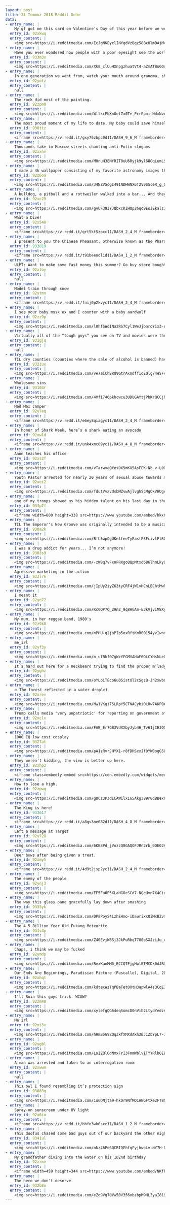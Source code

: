 ```yaml
---
layout: post
title: 31 Temmuz 2018 Reddit Debe
data:
- entry_name: |
    My gf got me this card on Valentine’s Day of this year before we were officially “dating.” It still makes me smile.
  entry_id: 92xkwq
  entry_content: |
    <img src=https://i.redditmedia.com/EcJgNKEyclINYqdVzBqz588x8lmBAjMcet1Y4FWhj8w.jpg?s=782f55823898be9b2e8d5f1e3efbdd9b frameborder=0>
- entry_name: |
    Have you ever wondered how people with a poor eyesight see the world without glasses or contact lenses? The artist Philip Barlow show it vividly to us through his fascinating oil paintings.
  entry_id: 933m3x
  entry_content: |
    <img src=https://i.redditmedia.com/Xk8_clUuHXnpgzhuatVt4-aZmATBuGQx8a9kSPJpoGg.jpg?s=ba3f5a989d77891e6b118ebb06af4a29 frameborder=0>
- entry_name: |
    In one generation we went from, watch your mouth around grandma, she's from a different time, to, Don't mind all the stuff grandma says, she's from a different time.
  entry_id: 92yotz
  entry_content: |
    null
- entry_name: |
    The rock did most of the painting.
  entry_id: 92zpm0
  entry_content: |
    <img src=https://i.redditmedia.com/WllkcFbXnOefZx0Te_PcrPpni-NdxNvry18ZsGpyqSE.jpg?s=cbe020fa3e3d2a924e289aeed8d034ea frameborder=0>
- entry_name: |
    The most proud moment of my life to date. My baby could save himself if he fell in the water.
  entry_id: 930ttz
  entry_content: |
    <iframe src=https://v.redd.it/gxy76zbpc0d11/DASH_9_6_M frameborder=0></iframe>
- entry_name: |
    Thousands take to Moscow streets chanting anti-Putin slogans
  entry_id: 92xxnv
  entry_content: |
    <img src=https://i.redditmedia.com/M0nuH3ENfRIT0uU6Ryjk9yl68OqLumLS5o68QghQ-JE.jpg?s=fce78e46304de5a9eb341daa1520a645 frameborder=0>
- entry_name: |
    I made a 4k wallpaper consisting of my favorite astronomy images through the years
  entry_id: 92z6oa
  entry_content: |
    <img src=https://i.redditmedia.com/J4NZVSdgI491NDHWNX6T2V0SSceR_g_Dpwh_aR6HYzE.jpg?s=22d5ee199233b88933ede9668b781cd6 frameborder=0>
- entry_name: |
    A bulldog, a pitbull and a rottweiler walked into a bar... And they were incredibly well behaved and loved by all :)
  entry_id: 92xc29
  entry_content: |
    <img src=https://i.redditmedia.com/gvUF39JYJQbxcKiHQp26qd9EoJEkalz1DjnwW1lBnoc.jpg?s=7a65d286299531c02e9cb0e67680d07c frameborder=0>
- entry_name: |
    What a Dive!
  entry_id: 92x548
  entry_content: |
    <iframe src=https://v.redd.it/qrt5kt5zoxc11/DASH_2_4_M frameborder=0></iframe>
- entry_name: |
    I present to you the Chinese Pheasant, otherwise known as the Pharaoh of birds
  entry_id: 932819
  entry_content: |
    <iframe src=https://v.redd.it/t91beenol1d11/DASH_1_2_M frameborder=0></iframe>
- entry_name: |
    ULPT: Want to make some fast money this summer? Go buy store bought brownies and take them to a music festival near you. Walk around and sell them for $20 each. Everybody will assume they’re pot brownies and by time they realize they aren’t you’ll be long gone.
  entry_id: 92xtoy
  entry_content: |
    null
- entry_name: |
    Model train through snow
  entry_id: 92ytmn
  entry_content: |
    <iframe src=https://v.redd.it/fnij0p2kvyc11/DASH_2_4_M frameborder=0></iframe>
- entry_name: |
    I see your baby musk ox and I counter with a baby aardwolf
  entry_id: 92zz9p
  entry_content: |
    <img src=https://i.redditmedia.com/l0hfSWdINa2RS7Cyl1WeJjbnroYix3-rEtkW98ljNiQ.jpg?s=496555eb738afad006a78edf9a367ed1 frameborder=0>
- entry_name: |
    Virtually all of the “tough guys” you see on TV and movies were theater majors in college.
  entry_id: 931gjq
  entry_content: |
    null
- entry_name: |
    TIL dry counties (counties where the sale of alcohol is banned) have a drunk driving fatality rate ~3.6 times higher than wet counties.
  entry_id: 932iux
  entry_content: |
    <img src=https://i.redditmedia.com/ve7aiChBR09GtrAxmdffioEQlg74eSFvTNIyA0uCNaw.jpg?s=e289f22ea1178eb4ec2fd7eddf7d72e9 frameborder=0>
- entry_name: |
    Wholesome sins
  entry_id: 93104r
  entry_content: |
    <img src=https://i.redditmedia.com/4Vfi746pkhcwcu3UDUGAYtjPbKrQCCjhESMkTo6cdCs.jpg?s=90a27f73e2428fa85c3c940623de1f25 frameborder=0>
- entry_name: |
    Mad Max camper
  entry_id: 92y7eq
  entry_content: |
    <iframe src=https://v.redd.it/e6ey8qiagyc11/DASH_2_4_M frameborder=0></iframe>
- entry_name: |
    In honor of Shark Week, here’s a shark eating an avocado
  entry_id: 92xwld
  entry_content: |
    <iframe src=https://v.redd.it/unk4xmc09yc11/DASH_4_8_M frameborder=0></iframe>
- entry_name: |
    Anon teaches his office
  entry_id: 92xs2f
  entry_content: |
    <img src=https://i.redditmedia.com/vTarwyeQfesDX5mKX5AsFEK-Nb_v-L0QvDlxBWn276A.jpg?s=2ebac741c39fc1f9725804ffe52211a0 frameborder=0>
- entry_name: |
    Youth Pastor arrested for nearly 20 years of sexual abuse towards minors
  entry_id: 92xei2
  entry_content: |
    <img src=https://i.redditmedia.com/fdutVvavdsbMZvwAjlvghScMgOkVHUgceCHjSCORPso.jpg?s=2228662b18915f12d1092d7c4ed87998 frameborder=0>
- entry_name: |
    one of my troops showed us his hidden talent on his last day in the Air Force, trying to convince him thst he truly is talented
  entry_id: 933p7f
  entry_content: |
    <iframe width=600 height=338 src=https://www.youtube.com/embed/hkxCnjpWIv8?feature=oembed&enablejsapi=1 frameborder=0 allow=autoplay; encrypted-media allowfullscreen></iframe>
- entry_name: |
    TIL The Emperor's New Groove was originally intended to be a musical epic similar to the Lion King titled Kingdom of the Sun, but after bad test screenings, the poor box office performance of Pocahontas, and creative differences between the directors, it was made into a light comedy
  entry_id: 930a2k
  entry_content: |
    <img src=https://i.redditmedia.com/RfL5wpQgUKnlfeeTyEastPSFcivlFtRQTwROgdXRIy8.jpg?s=c39aaa806b3995ef94c5aabd15560e75 frameborder=0>
- entry_name: |
    I was a drug addict for years... I’m not anymore!
  entry_id: 9303s9
  entry_content: |
    <img src=https://i.redditmedia.com/-zW8q7vFxnFRXgoQQpMtxd686lhmLkyDN_Maiu_E1qE.jpg?s=433185a2cfcafd07c1167a580e432695 frameborder=0>
- entry_name: |
    Agressive marketing in the action
  entry_id: 933l76
  entry_content: |
    <img src=https://i.redditmedia.com/jIpUy2iyZ63tyCRF4jW1vHCnLBChtMwRnUD878p1q48.jpg?s=c0b33c8c3e6d52fa55bebf6289795c1b frameborder=0>
- entry_name: |
    I meant it
  entry_id: 92yn72
  entry_content: |
    <img src=https://i.redditmedia.com/KcGQP7Q_29n2_9q8HGAm-E3kVjviM8XyrSVfMfqhARg.jpg?s=e359bf9f82657f9b2cfb85ab921998b9 frameborder=0>
- entry_name: |
    My mum, in her reggae band, 1980's
  entry_id: 92z9k8
  entry_content: |
    <img src=https://i.redditmedia.com/mPHU-gljoPIp5oxRftKmR60154yvIwnxASvli4E14e8.jpg?s=0ce2143ac854cd2a4c8de83cf0a3a0cf frameborder=0>
- entry_name: |
    me_irl
  entry_id: 92yf3y
  entry_content: |
    <img src=https://i.redditmedia.com/m_ufBkf07gWzYFGMVAHaF6OLCYHskLeOA48kpnmcoXo.gif?fm=jpg&s=9e501a9565a48b84fcfc6f885891da1e frameborder=0>
- entry_name: |
    It’s hard out here for a neckbeard trying to find the proper m’lady
  entry_id: 92yghz
  entry_content: |
    <img src=https://i.redditmedia.com/oYLoiTEco6uOSistUl2cSgzB-Jn2xwbOU1yT-MZsmmo.jpg?s=e9a07680be61cb517129bebf7bb471e4 frameborder=0>
- entry_name: |
    🔥 The forest reflected in a water droplet
  entry_id: 92xrev
  entry_content: |
    <img src=https://i.redditmedia.com/Mw1VKqi75LRpY5CTNACybiOLRw7AKPBA3OcP-VdJo60.jpg?s=7abc76001df369fb2545e322726e32a7 frameborder=0>
- entry_name: |
    Trump calls media 'very unpatriotic' for reporting on government affairs
  entry_id: 92xclx
  entry_content: |
    <img src=https://i.redditmedia.com/FAB_Er7GB3VdXXbyJyb46_Tv61jCE3Q5gdRXjlTbFSg.jpg?s=f6df3cd724928305cb373b9dc1c9dcdd frameborder=0>
- entry_name: |
    1000 IQ low cost cosplay
  entry_id: 9327at
  entry_content: |
    <img src=https://i.redditmedia.com/pA1zRvrJHYX1-r8fDHSxxJf0YW0ogG5QJTETRdinfRw.jpg?s=4c6eb5e7daa92b9890ae3462055e5072 frameborder=0>
- entry_name: |
    They weren’t kidding, the view is better up here.
  entry_id: 92xhp3
  entry_content: |
    <iframe class=embedly-embed src=https://cdn.embedly.com/widgets/media.html?src=https%3A%2F%2Fgfycat.com%2Fifr%2FAdorableDishonestEstuarinecrocodile&url=https%3A%2F%2Fgfycat.com%2FAdorableDishonestEstuarinecrocodile&image=https%3A%2F%2Fthumbs.gfycat.com%2FAdorableDishonestEstuarinecrocodile-size_restricted.gif&key=522baf40bd3911e08d854040d3dc5c07&type=text%2Fhtml&schema=gfycat width=600 height=923 scrolling=no frameborder=0 allow=autoplay; fullscreen allowfullscreen=true></iframe>
- entry_name: |
    How to lose a high.
  entry_id: 92zpwq
  entry_content: |
    <img src=https://i.redditmedia.com/gOCz3PJdICAWilx165Akg389r0dBBexCVIVQI_WJwkI.jpg?s=33bfb5482c21ecc769718cb8f6c6e5d7 frameborder=0>
- entry_name: |
    The King is here!
  entry_id: 933617
  entry_content: |
    <iframe src=https://v.redd.it/a8gv3ne682d11/DASH_4_8_M frameborder=0></iframe>
- entry_name: |
    Left a message at Target
  entry_id: 92y728
  entry_content: |
    <img src=https://i.redditmedia.com/6KB8Pd_jVozcQ8GAQOFJRn2rb_0OE02HAmxzn8MtlXU.jpg?s=4ed135ff9e3a07059f312f5d42de76c5 frameborder=0>
- entry_name: |
    Deer bows after being given a treat.
  entry_id: 92xmy5
  entry_content: |
    <iframe src=https://v.redd.it/4d9t2jsp2yc11/DASH_2_4_M frameborder=0></iframe>
- entry_name: |
    The enemy of the people
  entry_id: 92ynj3
  entry_content: |
    <img src=https://i.redditmedia.com/FF5Fu0E5XLaHGOcSCd7-NQeUvn7X4Ciod-fzEvLSakU.jpg?s=79eda0eafb17b79ae627d6d10bf99c7a frameborder=0>
- entry_name: |
    The way this glass pane gracefully lay down after smashing
  entry_id: 9335yk
  entry_content: |
    <img src=https://i.redditmedia.com/DP8PoyS4LzhEHmo-iDaurixxQiMxBZvmFlVGTG8Tf-c.jpg?s=bf88eb454668ffdf1593c101aad127cf frameborder=0>
- entry_name: |
    The 4.5 Billion Year Old Fukang Meteorite
  entry_id: 931s4p
  entry_content: |
    <img src=https://i.redditmedia.com/Z40EvjW8Sj3JkPuRbqT7U0bSXJziJu_veIu3NteLFEA.jpg?s=384005d7f083d17fc45673e6d4963992 frameborder=0>
- entry_name: |
    Chaps, i think we may be fucked
  entry_id: 92ymdp
  entry_content: |
    <img src=https://i.redditmedia.com/RexKanMM5_BCCQTFjgHwlETMCDk0dJR32MnO38Avf5w.jpg?s=70b1b8288ca6f1d3b7809d3b3b46fdc3 frameborder=0>
- entry_name: |
    Our Ends Are Beginnings, Paradisiac Picture (Pascalle), Digital, 2014
  entry_id: 92xhqt
  entry_content: |
    <img src=https://i.redditmedia.com/kdtexWzTqPBaTetOXtH3apwlA4s3CqE1w9V4ACVsZz0.jpg?s=d9fe97abaddec0a6f1a52e2cd572da97 frameborder=0>
- entry_name: |
    I'll Ruin this guys trick. WCGW?
  entry_id: 92zm40
  entry_content: |
    <img src=https://i.redditmedia.com/xylefgQG64eqSomcD0nVib2LtydYedznxnkM-Ku9HCA.gif?fm=jpg&s=acd63382551057cea0d11b6198d7c6cf frameborder=0>
- entry_name: |
    Me irl
  entry_id: 92xi3v
  entry_content: |
    <img src=https://i.redditmedia.com/hHm8oG9ZQqZkfXMXdAkh3BJ1ZbYpL7-7Re0Z-zbc41s.png?s=1cbcc393c65dfaf1505455084d5ede1c frameborder=0>
- entry_name: |
  entry_id: 92ygbl
  entry_content: |
    <img src=https://i.redditmedia.com/LsIZQlOdNmxFrI3FmmWblvITYYRlbGEBztaspQ0_GdA.jpg?s=65f7784815ef0e1298ffc9db2f8fc1d0 frameborder=0>
- entry_name: |
    A man was arrested and taken to an interrogation room
  entry_id: 92xwwm
  entry_content: |
    null
- entry_name: |
    This owl I found resembling it’s protection sign
  entry_id: 93083q
  entry_content: |
    <img src=https://i.redditmedia.com/1u6DNjta9-hkDr9NfMO1ABGFtXe2FTB0JjfiSRxertk.jpg?s=e6d7007aff546e8e9f38fe14c91684b4 frameborder=0>
- entry_name: |
    Spray-on sunscreen under UV light
  entry_id: 92x6iu
  entry_content: |
    <iframe src=https://v.redd.it/bhfo3wh0sxc11/DASH_1_2_M frameborder=0></iframe>
- entry_name: |
    This doofus chased some bad guys out of our backyard the other night... They didn't know he just wanted to play
  entry_id: 9341ul
  entry_content: |
    <img src=https://i.redditmedia.com/nkz46Pe6QCBIQEhfqFyjhwoLv-NY7H-DqwBaeGg9LPw.jpg?s=d1a7c2f56943c7f73e22c6159bdf8282 frameborder=0>
- entry_name: |
    My grandfather diving into the water on his 102nd birthday
  entry_id: 92zrmv
  entry_content: |
    <iframe width=459 height=344 src=https://www.youtube.com/embed/NKfPbdK8F5M?feature=oembed&enablejsapi=1 frameborder=0 allow=autoplay; encrypted-media allowfullscreen></iframe>
- entry_name: |
    The hero we don't deserve.
  entry_id: 932b8o
  entry_content: |
    <img src=https://i.redditmedia.com/eZo9Vg7QVw50V356obzbpM9HLZyaI819ddNo5oK1TLs.jpg?s=35bb46b7b365542767ee9a617fd2c1a8 frameborder=0>
---
```

